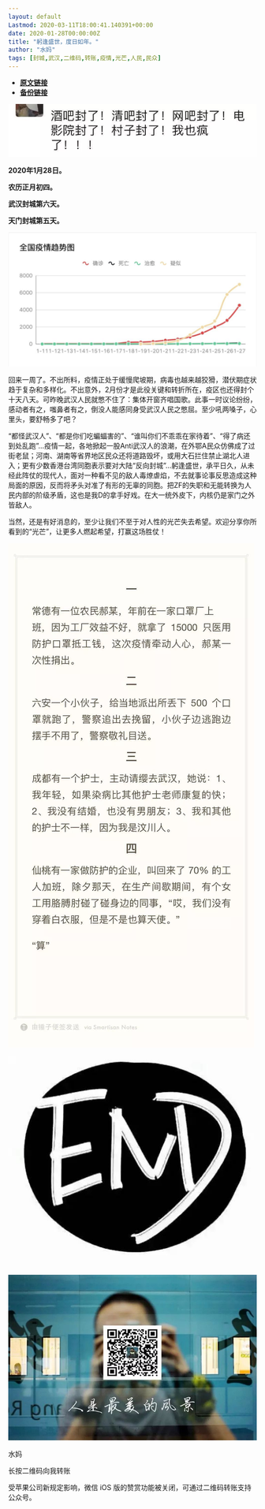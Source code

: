 ```yaml
---
layout: default
Lastmod: 2020-03-11T18:00:41.140391+00:00
date: 2020-01-28T00:00:00Z
title: "躬逢盛世，度日如年。"
author: "水妈"
tags: [封城,武汉,二维码,转账,疫情,光芒,人民,民众]
---
```


* [**原文链接**](https://mp.weixin.qq.com/s/Oc6U1qOzy8_t9SdJ4Ndc2Q)
* [**备份链接**](http://archive.ph/6Oypc)


![](/images/post/eb8f88a8af520acf216b501da4944652.jpg)  

  

  

**2020年1月28日。**

**农历正月初四。**

**武汉封城第六天。**

**天门封城第五天。**

  

![](/images/post/1101e95d4c23b9e58205464fa6247fb0.jpg)

  

回来一周了。不出所料，疫情正处于缓慢爬坡期，病毒也越来越狡猾，潜伏期症状趋于复杂和多样化。不出意外，2月份才是此役关键和转折所在，疫区也还得封个十天八天。可昨晚武汉人民就憋不住了：集体开窗齐唱国歌。此事一时议论纷纷，感动者有之，嗤鼻者有之，倒没人能感同身受武汉人民之憋屈。至少吼两嗓子，心里头，要舒畅多了吧？

  

“都怪武汉人”、“都是你们吃蝙蝠害的”、“谁叫你们不乖乖在家待着”、“得了病还到处乱跑”...疫情一起，各地掀起一股Anti武汉人的浪潮，在外鄂A民众仿佛成了过街老鼠；河南、湖南等省界地区民众还将道路毁坏，或用大石拦住禁止湖北人进入；更有少数香港台湾同胞表示要对大陆“反向封城”...躬逢盛世，承平日久，从未经此阵仗的现代人，面对一种看不见的敌人毒燎虐焰，不去就事论事反思造成这种局面的原因，反而将矛头对准了有形的无辜的同胞。把ZF的失职和无能转换为人民内部的阶级矛盾，这也是我D的拿手好戏。在大一统外皮下，内核仍是家门之外皆敌人。

  

当然，还是有好消息的，至少让我们不至于对人性的光芒失去希望。欢迎分享你所看到的“光芒”，让更多人燃起希望，打赢这场胜仗！

  

![](/images/post/d7fc4b9ed4084f42f469d48b552588ee.jpg)

  

  

  

![](/images/post/9daf4590a421c18bd45a6af2f037ad73.jpg)

  

![](/images/post/3c010066f574bffaa86f402a6dbd0d77.jpg)

  

  

  

水妈

长按二维码向我转账

受苹果公司新规定影响，微信 iOS 版的赞赏功能被关闭，可通过二维码转账支持公众号。

